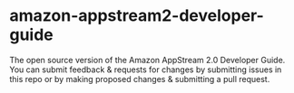 # amazon-appstream2-developer-guide
The open source version of the Amazon AppStream 2.0 Developer Guide. You can submit feedback &amp; requests for changes by submitting issues in this repo or by making proposed changes &amp; submitting a pull request.
